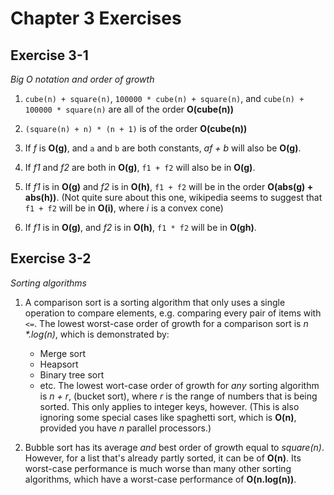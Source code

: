 Chapter 3 Exercises
===================

Exercise 3-1
------------
*Big O notation and order of growth*

1. `cube(n) + square(n)`, `100000 * cube(n) + square(n)`, and `cube(n) +
100000 * square(n)` are all of the order **O(cube(n))**

2. `(square(n) + n) * (n + 1)` is of the order **O(cube(n))**

3. If *f* is **O(g)**, and `a` and `b` are both constants, *af + b* will also
be **O(g)**.

4. If *f1* and *f2* are both in **O(g)**, `f1 + f2` will also be in **O(g)**.

5. If *f1* is in **O(g)** and *f2* is in **O(h)**, `f1 + f2` will be in the 
order **O(abs(g) + abs(h))**. (Not quite sure about this one, wikipedia
seems to suggest that `f1 + f2` will be in **O(i)**, where *i* is a convex
cone)

6. If *f1* is in **O(g)**, and *f2* is in **O(h)**, `f1 * f2` will be in
**O(gh)**.

Exercise 3-2
------------
*Sorting algorithms*

1. A comparison sort is a sorting algorithm that only uses a single operation
to compare elements, e.g. comparing every pair of items with `<=`.
The lowest worst-case order of growth for a comparison sort is _n \*.log(n)_,
which is demonstrated by:
    * Merge sort
    * Heapsort
    * Binary tree sort
    * etc.
The lowest wort-case order of growth for _any_ sorting algorithm is *n + r*,
(bucket sort), where *r* is the range of numbers that is being sorted. This
only applies to integer keys, however.
(This is also ignoring some special cases like spaghetti sort, which is 
**O(n)**, provided you have *n* parallel processors.)

2. Bubble sort has its average *and* best order of growth equal to
*square(n)*. However, for a list that's already partly sorted, it can be of
**O(n)**. Its worst-case performance is much worse than many other sorting 
algorithms, which have a worst-case performance of **O(n.log(n))**.
